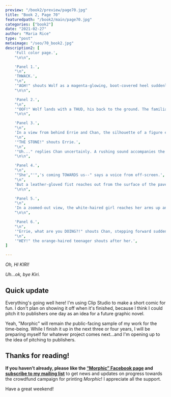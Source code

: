 ```yaml
---
preview: "/book2/preview/page70.jpg"
title: "Book 2, Page 70"
featuredpath: "/book2/main/page70.jpg"
categories: ["book2"]
date: "2021-02-27"
author: "Maria Rice"
type: "post"
metaimage: "/seo/70_book2.jpg"
description2: [
    'Full color page.',
    "\n\n",

    'Panel 1.',
    "\n",
    'THWACK.',
    "\n",
    '"AGH!" shouts Wolf as a magenta-glowing, boot-covered heel suddenly appears and hammers his nose in, pushing him backwards toward the left side of the panel.',
    "\n\n",

    'Panel 2.',
    "\n",
    '"OOF!" Wolf lands with a THUD, his back to the ground. The familiar figure of the white-haired girl enveloped in a magenta glow leaps off of his pain-stricken face ("FWOOSH"), proceeding towards the left side of the panel without any sign of remorse. Meanwhile, a small round object bounces across the pavement away from Wolf and his sword falls to the pavement near his feet.',
    "\n\n",

    'Panel 3.',
    "\n",
    'In a view from behind Errie and Chan, the silhouette of a figure enveloped in magenta glow appears in the distance, running straight towards the viewer. The humans are only visible from the waist down, and the back of Errie',"'",'s jeans, along with the sunlit pavement, form a triangular frame around the silhouette. Chan',"'",'s left leg appears behind her, his red tennis shoe prominent in the foreground.',
    "\n",
    '"THE STONE!" shouts Errie.',
    "\n",
    '"Uh..." replies Chan uncertainly. A rushing sound accompanies the distant figure ("SHSHSHSH").',
    "\n\n",

    'Panel 4.',
    "\n",
    '"She',"'",'s coming TOWARDS us--" says a voice from off-screen.',
    "\n",
    'But a leather-gloved fist reaches out from the surface of the pavement ("FSH") and grabs the magenta-glowing, booted heel in mid-step. A red glow envelops the arm and black veins run across its skin.',
    "\n\n",

    'Panel 5.',
    "\n",
    'In a zoomed-out view, the white-haired girl reaches her arms up and shrieks, "AIEEE!" Amid another rushing sound ("FWEESH"), her shoulders disappear below the surface of the pavement, her magenta glow and long hair trailing above her.',
    "\n\n",

    'Panel 6.',
    "\n",
    '"Errie, what are you DOING?!" shouts Chan, stepping forward suddenly towards the right side of the panel. He stands near the left panel border, holding his hand out as Errie rushes determinedly across the panel, and leaps over the disappearing magenta glow, barely visible against the sunlit pavement. It emits a soft "FWSH".',
    "\n",
    '"HEY!" the orange-haired teenager shouts after her.',
]

---
```


_Oh, HI KIRI!_

_Uh...ok, bye Kiri._

## Quick update

Everything's going well here! I'm using Clip Studio to make a short comic for fun. I don't plan on showing it off when it's finished, because I think I could pitch it to publishers one day as an idea for a future graphic novel. 

Yeah, "Morphic" will remain _the_ public-facing sample of my work for the time-being. While I finish it up in the next three or four years, I will be preparing myself for whatever project comes next...and I'm opening up to the idea of pitching to publishers.

## Thanks for reading!

**If you haven’t already, please like the [“Morphic” Facebook page](https://www.facebook.com/MorphicGraphicNovel/) and [subscribe to my mailing list](http://eepurl.com/g8TzPb)** to get news and updates on progress towards the crowdfund campaign for printing _Morphic_!
I appreciate all the support. 

Have a great weekend!
